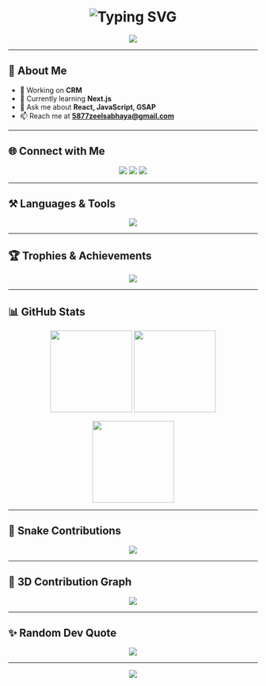 <!-- 🚀 Crazy & Polished GitHub Profile Design -->
<h1 align="center">
  <img src="https://readme-typing-svg.herokuapp.com?font=Fira+Code&weight=600&size=35&duration=3000&pause=1000&color=FF2CED&center=true&vCenter=true&width=600&height=70&lines=Hey+👋+I'm+Zeel+Sabhaya;Frontend+Developer+from+India;React+%7C+Next.js+%7C+GSAP;Always+Learning+New+Things!" alt="Typing SVG"/>
</h1>

<!-- Header Gradient -->
<p align="center">
  <img src="https://capsule-render.vercel.app/api?type=waving&color=0:00f7ff,100:ff00ff&height=150&section=header&text=Welcome+to+My+Profile!&fontSize=32&fontColor=ffffff&animation=twinkling&fontAlignY=35"/>
</p>

---

## 💫 About Me  
- 🔭 Working on **CRM**  
- 🌱 Currently learning **Next.js**  
- 💬 Ask me about **React, JavaScript, GSAP**  
- 📫 Reach me at **5877zeelsabhaya@gmail.com**  

---

## 🌐 Connect with Me  
<p align="center">
  <a href="https://linkedin.com/in/your-link" target="_blank"><img src="https://img.shields.io/badge/LinkedIn-0077B5.svg?style=for-the-badge&logo=linkedin&logoColor=white"/></a>
  <a href="mailto:5877zeelsabhaya@gmail.com"><img src="https://img.shields.io/badge/Gmail-D14836.svg?style=for-the-badge&logo=gmail&logoColor=white"/></a>
  <a href="https://twitter.com/your-handle" target="_blank"><img src="https://img.shields.io/badge/Twitter-1DA1F2.svg?style=for-the-badge&logo=twitter&logoColor=white"/></a>
</p>

---

## ⚒️ Languages & Tools  
<p align="center">
  <img src="https://skillicons.dev/icons?i=html,css,js,react,nextjs,tailwind,bootstrap,sass,git,github,firebase,c,cpp" />
</p>

---

## 🏆 Trophies & Achievements  
<p align="center">
  <img src="https://github-profile-trophy.vercel.app/?username=devxsabhaya&theme=radical&no-frame=true&margin-w=10&row=1"/>
</p>

---

## 📊 GitHub Stats  
<p align="center">
  <img src="https://github-readme-stats.vercel.app/api?username=devxsabhaya&show_icons=true&theme=radical" height="165"/>
  <img src="https://github-readme-stats.vercel.app/api/top-langs/?username=devxsabhaya&layout=compact&theme=radical" height="165"/>
</p>

<p align="center">
  <img src="https://github-readme-streak-stats.herokuapp.com?user=devxsabhaya&theme=radical&hide_border=true" height="165"/>
</p>

---

## 🐍 Snake Contributions  
<p align="center">
  <img src="https://github.com/devxsabhaya/devxsabhaya/blob/output/github-contribution-grid-snake.svg"/>
</p>

---

## 🌌 3D Contribution Graph  
<p align="center">
  <img src="https://raw.githubusercontent.com/ashutosh00710/github-readme-activity-graph/master/graph/graph.png" />
</p>

---

## ✨ Random Dev Quote  
<p align="center">
  <img src="https://quotes-github-readme.vercel.app/api?type=horizontal&theme=radical"/>
</p>

---

<!-- Footer Gradient -->
<p align="center">
  <img src="https://capsule-render.vercel.app/api?type=waving&color=0:ff00ff,100:00f7ff&height=120&section=footer"/>
</p>
